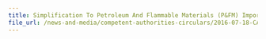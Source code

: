 ```yaml
---
title: Simplification To Petroleum And Flammable Materials (P&FM) Import Licence Application 
file_url: /news-and-media/competent-authorities-circulars/2016-07-18-CA.pdf
---
```

